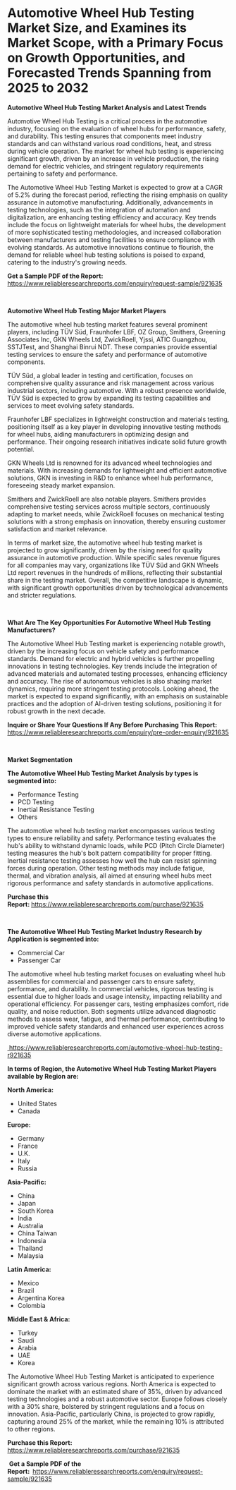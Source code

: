 <p><h1>Automotive Wheel Hub Testing Market Size, and Examines its Market Scope, with a Primary Focus on Growth Opportunities, and Forecasted Trends Spanning from 2025 to 2032</h1></p><p><strong>Automotive Wheel Hub Testing Market Analysis and Latest Trends</strong></p>
<p><p>Automotive Wheel Hub Testing is a critical process in the automotive industry, focusing on the evaluation of wheel hubs for performance, safety, and durability. This testing ensures that components meet industry standards and can withstand various road conditions, heat, and stress during vehicle operation. The market for wheel hub testing is experiencing significant growth, driven by an increase in vehicle production, the rising demand for electric vehicles, and stringent regulatory requirements pertaining to safety and performance.</p><p>The Automotive Wheel Hub Testing Market is expected to grow at a CAGR of 5.2% during the forecast period, reflecting the rising emphasis on quality assurance in automotive manufacturing. Additionally, advancements in testing technologies, such as the integration of automation and digitalization, are enhancing testing efficiency and accuracy. Key trends include the focus on lightweight materials for wheel hubs, the development of more sophisticated testing methodologies, and increased collaboration between manufacturers and testing facilities to ensure compliance with evolving standards. As automotive innovations continue to flourish, the demand for reliable wheel hub testing solutions is poised to expand, catering to the industry's growing needs.</p></p>
<p><strong>Get a Sample PDF of the Report:&nbsp;</strong> <a href="https://www.reliableresearchreports.com/enquiry/request-sample/921635?utm_campaign=2724&utm_medium=2&utm_source=Github&utm_content=ia&utm_term=18042025&utm_id=automotive-wheel-hub-testing">https://www.reliableresearchreports.com/enquiry/request-sample/921635</a></p>
<p>&nbsp;</p>
<p><strong>Automotive Wheel Hub Testing Major Market Players</strong></p>
<p><p>The automotive wheel hub testing market features several prominent players, including TÜV Süd, Fraunhofer LBF, OZ Group, Smithers, Greening Associates Inc, GKN Wheels Ltd, ZwickRoell, Yjssi, ATIC Guangzhou, SSTJTest, and Shanghai Binrui NDT. These companies provide essential testing services to ensure the safety and performance of automotive components.</p><p>TÜV Süd, a global leader in testing and certification, focuses on comprehensive quality assurance and risk management across various industrial sectors, including automotive. With a robust presence worldwide, TÜV Süd is expected to grow by expanding its testing capabilities and services to meet evolving safety standards.</p><p>Fraunhofer LBF specializes in lightweight construction and materials testing, positioning itself as a key player in developing innovative testing methods for wheel hubs, aiding manufacturers in optimizing design and performance. Their ongoing research initiatives indicate solid future growth potential.</p><p>GKN Wheels Ltd is renowned for its advanced wheel technologies and materials. With increasing demands for lightweight and efficient automotive solutions, GKN is investing in R&D to enhance wheel hub performance, foreseeing steady market expansion.</p><p>Smithers and ZwickRoell are also notable players. Smithers provides comprehensive testing services across multiple sectors, continuously adapting to market needs, while ZwickRoell focuses on mechanical testing solutions with a strong emphasis on innovation, thereby ensuring customer satisfaction and market relevance.</p><p>In terms of market size, the automotive wheel hub testing market is projected to grow significantly, driven by the rising need for quality assurance in automotive production. While specific sales revenue figures for all companies may vary, organizations like TÜV Süd and GKN Wheels Ltd report revenues in the hundreds of millions, reflecting their substantial share in the testing market. Overall, the competitive landscape is dynamic, with significant growth opportunities driven by technological advancements and stricter regulations.</p></p>
<p>&nbsp;</p>
<p><strong>What Are The Key Opportunities For Automotive Wheel Hub Testing Manufacturers?</strong></p>
<p><p>The Automotive Wheel Hub Testing market is experiencing notable growth, driven by the increasing focus on vehicle safety and performance standards. Demand for electric and hybrid vehicles is further propelling innovations in testing technologies. Key trends include the integration of advanced materials and automated testing processes, enhancing efficiency and accuracy. The rise of autonomous vehicles is also shaping market dynamics, requiring more stringent testing protocols. Looking ahead, the market is expected to expand significantly, with an emphasis on sustainable practices and the adoption of AI-driven testing solutions, positioning it for robust growth in the next decade.</p></p>
<p><strong>Inquire or Share Your Questions If Any Before Purchasing This Report:</strong> <a href="https://www.reliableresearchreports.com/enquiry/pre-order-enquiry/921635?utm_campaign=2724&utm_medium=2&utm_source=Github&utm_content=ia&utm_term=18042025&utm_id=automotive-wheel-hub-testing">https://www.reliableresearchreports.com/enquiry/pre-order-enquiry/921635</a></p>
<p>&nbsp;</p>
<p><strong>Market Segmentation</strong></p>
<p><strong>The Automotive Wheel Hub Testing Market Analysis by types is segmented into:</strong></p>
<p><ul><li>Performance Testing</li><li>PCD Testing</li><li>Inertial Resistance Testing</li><li>Others</li></ul></p>
<p><p>The automotive wheel hub testing market encompasses various testing types to ensure reliability and safety. Performance testing evaluates the hub's ability to withstand dynamic loads, while PCD (Pitch Circle Diameter) testing measures the hub's bolt pattern compatibility for proper fitting. Inertial resistance testing assesses how well the hub can resist spinning forces during operation. Other testing methods may include fatigue, thermal, and vibration analysis, all aimed at ensuring wheel hubs meet rigorous performance and safety standards in automotive applications.</p></p>
<p><strong>Purchase this Report:&nbsp;</strong><a href="https://www.reliableresearchreports.com/purchase/921635?utm_campaign=2724&utm_medium=2&utm_source=Github&utm_content=ia&utm_term=18042025&utm_id=automotive-wheel-hub-testing">https://www.reliableresearchreports.com/purchase/921635</a></p>
<p>&nbsp;</p>
<p><strong>The Automotive Wheel Hub Testing Market Industry Research by Application is segmented into:</strong></p>
<p><ul><li>Commercial Car</li><li>Passenger Car</li></ul></p>
<p><p>The automotive wheel hub testing market focuses on evaluating wheel hub assemblies for commercial and passenger cars to ensure safety, performance, and durability. In commercial vehicles, rigorous testing is essential due to higher loads and usage intensity, impacting reliability and operational efficiency. For passenger cars, testing emphasizes comfort, ride quality, and noise reduction. Both segments utilize advanced diagnostic methods to assess wear, fatigue, and thermal performance, contributing to improved vehicle safety standards and enhanced user experiences across diverse automotive applications.</p></p>
<p><a href="https://www.reliableresearchreports.com/automotive-wheel-hub-testing-r921635?utm_campaign=2724&utm_medium=2&utm_source=Github&utm_content=ia&utm_term=18042025&utm_id=automotive-wheel-hub-testing">&nbsp;https://www.reliableresearchreports.com/automotive-wheel-hub-testing-r921635</a></p>
<p><strong>In terms of Region, the Automotive Wheel Hub Testing Market Players available by Region are:</strong></p>
<p>
    <p> <strong> North America: </strong>
        <ul>
            <li>United States</li>
            <li>Canada</li>
        </ul>
        </p> 
    <p> <strong> Europe: </strong>
        <ul>
            <li>Germany</li>
            <li>France</li>
            <li>U.K.</li>
            <li>Italy</li>
            <li>Russia</li>
        </ul>
        </p> 
    <p> <strong> Asia-Pacific: </strong>
        <ul>
            <li>China</li>
            <li>Japan</li>
            <li>South Korea</li>
            <li>India</li>
            <li>Australia</li>
            <li>China Taiwan</li>
            <li>Indonesia</li>
            <li>Thailand</li>
            <li>Malaysia</li>
        </ul>
        </p> 
    <p> <strong> Latin America: </strong>
        <ul>
            <li>Mexico</li>
            <li>Brazil</li>
            <li>Argentina Korea</li>
            <li>Colombia</li>
        </ul>
        </p> 
    <p> <strong> Middle East & Africa: </strong>
        <ul>
            <li>Turkey</li>
            <li>Saudi</li>
            <li>Arabia</li>
            <li>UAE</li>
            <li>Korea</li>
        </ul>
    </p>
    </p>
<p><p>The Automotive Wheel Hub Testing Market is anticipated to experience significant growth across various regions. North America is expected to dominate the market with an estimated share of 35%, driven by advanced testing technologies and a robust automotive sector. Europe follows closely with a 30% share, bolstered by stringent regulations and a focus on innovation. Asia-Pacific, particularly China, is projected to grow rapidly, capturing around 25% of the market, while the remaining 10% is attributed to other regions.</p></p>
<p><strong>Purchase this Report: </strong><a href="https://www.reliableresearchreports.com/purchase/921635?utm_campaign=2724&utm_medium=2&utm_source=Github&utm_content=ia&utm_term=18042025&utm_id=automotive-wheel-hub-testing">https://www.reliableresearchreports.com/purchase/921635</a></p>
<p>&nbsp;<strong>Get a Sample PDF of the Report:&nbsp;&nbsp;</strong><a href="https://www.reliableresearchreports.com/enquiry/request-sample/921635?utm_campaign=2724&utm_medium=2&utm_source=Github&utm_content=ia&utm_term=18042025&utm_id=automotive-wheel-hub-testing">https://www.reliableresearchreports.com/enquiry/request-sample/921635</a></p>
<p><strong></strong></p>
<p><p></p><p></p><p></p></p>